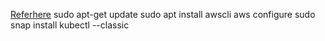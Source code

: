 [Referhere](https://directdevops.blog/2022/12/11/devops-classroomnotes-11-dec-2022-2/)
sudo apt-get update
sudo apt install awscli
aws configure
sudo snap install kubectl --classic